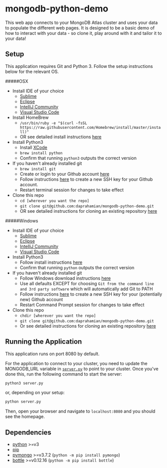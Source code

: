 # mongodb-python-demo
This web app connects to your MongoDB Atlas cluster and uses your data to populate the different web pages. 
It is designed to be a basic demo of how to interact with your data - so clone it, play around with it and 
tailor it to your data!

## Setup
This application requires Git and Python 3. Follow the setup instructions below for the relevant OS.

#####OSX
+ Install IDE of your choice
    + [Sublime](http://docs.sublimetext.info/en/latest/getting_started/install.html#id2)
    + [Eclipse](https://www.eclipse.org/downloads/download.php?file=/technology/epp/downloads/release/2019-03/R/eclipse-java-2019-03-R-macosx-cocoa-x86_64.dmg)
    + [IntelliJ Community](https://www.jetbrains.com/idea/download/#section=mac)
    + [Visual Studio Code](https://code.visualstudio.com/download)
+ Install HomeBrew
    + `/usr/bin/ruby -e "$(curl -fsSL https://raw.githubusercontent.com/Homebrew/install/master/install)"`
    + OR see detailed install instructions [here](https://docs.brew.sh/Installation)
+ Install Python3
    + Install [XCode](https://developer.apple.com/xcode/)
    + `brew install python`
    + Confirm that running `python3` outputs the correct version
+ If you haven't already installed git
    + `brew install git`
    + Create or login to your Github account [here](https://github.com/)
    + Follow instructions [here](https://gist.github.com/adamjohnson/5682757) to create a new SSH key for your Github account.
    + Restart terminal session for changes to take effect 
+ Clone this repo
    + `cd [wherever you want the repo]`
    + `git clone git@github.com:daprahamian/mongodb-python-demo.git`
    + OR see detailed instructions for cloning an existing repository [here](https://git-scm.com/book/en/v2/Git-Basics-Getting-a-Git-Repository)

#####Windows
+ Install IDE of your choice
    + [Sublime](http://docs.sublimetext.info/en/latest/getting_started/install.html#id1)
    + [Eclipse](http://docs.sublimetext.info/en/latest/getting_started/install.html#id1)
    + [IntelliJ Community](https://www.jetbrains.com/idea/download/#section=windows)
    + [Visual Studio Code](https://code.visualstudio.com/download)
+ Install Python3
    + Follow install instructions [here](https://realpython.com/installing-python/#windows)
    + Confirm that running `python` outputs the correct version
+ If you haven't already installed git
    + Follow Windows download instructions [here](https://git-scm.com/downloads)
    + Use all defaults EXCEPT for choosing `Git from the command line and 3rd party software` which will automatically 
    add Git to PATH
    + Follow instructions [here](https://gist.github.com/adamjohnson/5682757) to create a new SSH key for your (potentially new) Github account
    + Restart Command Prompt session for changes to take effect 
+ Clone this repo
    + `chdir [wherever you want the repo]`
    + `git clone git@github.com:daprahamian/mongodb-python-demo.git`
    + Or see detailed instructions for cloning an existing repository [here](https://git-scm.com/book/en/v2/Git-Basics-Getting-a-Git-Repository)

## Running the Application
This application runs on port 8080 by default.

For the application to connect to your cluster, you need to update the MONGODB_URL variable in 
[`server.py`](server.py) to point to your cluster. Once you've done this, run the following command to start the server:
```python
python3 server.py
```

or, depending on your setup:

```python
python server.py
```
Then, open your browser and navigate to `localhost:8080` and you should see the homepage.

## Dependencies
+ [python](https://www.python.org/) >=v3
+ [pip](https://pypi.org/project/pip/)
+ [pymongo](https://api.mongodb.com/python/current/) >=v3.7.2 (`python -m pip install pymongo`)
+ [bottle](https://bottlepy.org/docs/dev/) >=v0.12.16 (`python -m pip install bottle`)